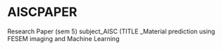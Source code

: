 # AISCPAPER
Research Paper (sem 5) subject_AISC (TITLE _Material prediction using FESEM imaging and Machine Learning
